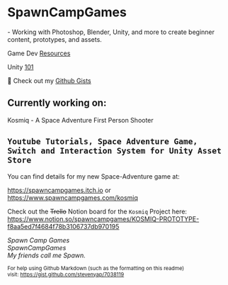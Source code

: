 <h1>SpawnCampGames</h1>
- Working with Photoshop, Blender, Unity, and more to create beginner content, prototypes, and assets.


Game Dev [Resources](https://github.com/spawncampgames/Resources)

Unity [101](https://www.github.com/spawncampgames/101)


📜 Check out my [Github Gists](https://gist.github.com/spawncampgames)

<h2>Currently working on:</h2>
Kosmiq - A Space Adventure First Person Shooter

```Youtube Tutorials, Space Adventure Game, Switch and Interaction System for Unity Asset Store```  
---

You can find details for my new Space-Adventure game at:  

https://spawncampgames.itch.io or  
https://www.spawncampgames.com/kosmiq  

Check out the ~~Trello~~ Notion board for the `Kosmiq` Project here:  
https://www.notion.so/spawncampgames/KOSMIQ-PROTOTYPE-f8aa5ed7f4684f78b3106737db970195

*Spawn Camp Games  
SpawnCampGames  
My friends call me Spawn.*  

<sub>For help using Github Markdown (such as the formatting on this readme)  
visit: https://gist.github.com/stevenyap/7038119</sub>
